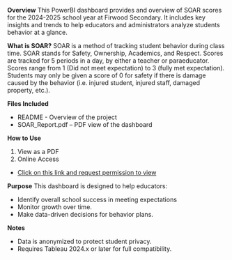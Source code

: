 **Overview**
This PowerBI dashboard provides and overview of SOAR scores for the 2024-2025 school year at Firwood Secondary. It includes key insights and trends to help educators and administrators analyze students behavior at a glance.

**What is SOAR?**
SOAR is a method of tracking student behavior during class time. SOAR stands for Safety, Ownership, Academics, and Respect. Scores are tracked for 5 periods in a day, by either a teacher or paraeducator. Scores range from 1 (Did not meet expectation) to 3 (fully met expectation). Students may only be given a score of 0 for safety if there is damage caused by the behavior (i.e. injured student, injured staff, damaged property, etc.). 

**Files Included**
- README - Overview of the project
- SOAR_Report.pdf – PDF view of the dashboard

**How to Use**
1. View as a PDF
2. Online Access
- [Click on this link and request permission to view](https://app.powerbi.com/links/I5sese651J?ctid=343c75bb-69dd-43c0-a506-8f9fc9a416bc&pbi_source=linkShare)

**Purpose**
This dashboard is designed to help educators:
- Identify overall school success in meeting expectations
- Monitor growth over time.
- Make data-driven decisions for behavior plans.

**Notes**
- Data is anonymized to protect student privacy.
- Requires Tableau 2024.x or later for full compatibility.
